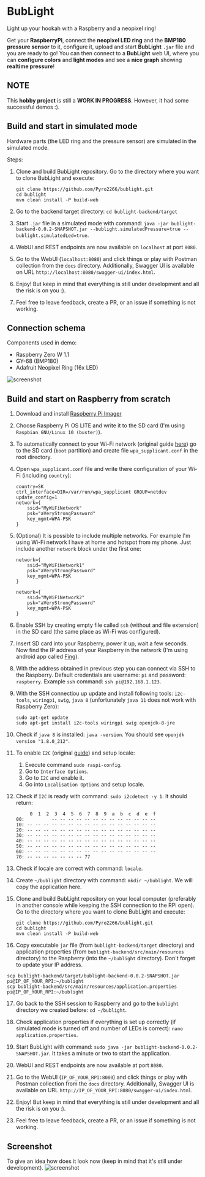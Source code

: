 # BubLight
Light up your hookah with a Raspberry and a neopixel ring!

Get your **RaspberryPi**, connect the **neopixel LED ring** and the **BMP180 pressure sensor** to it, configure it, upload and start **BubLight** `.jar` file and you are ready to go!
You can then connect to a **BubLight** web UI, where you can **configure colors** and **light modes** and see a **nice graph** showing **realtime pressure**!

## NOTE
This **hobby project** is still a **WORK IN PROGRESS**.
However, it had some successful demos :).

## Build and start in simulated mode
Hardware parts (the LED ring and the pressure sensor) are simulated in the simulated mode.

Steps:
1. Clone and build BubLight repository. Go to the directory where you want to clone BubLight and execute:
    ```
    git clone https://github.com/Pyro2266/bublight.git
    cd bublight
    mvn clean install -P build-web
    ```

2. Go to the backend target directory: `cd bublight-backend/target`

3. Start `.jar` file in a simulated mode with command: `java -jar bublight-backend-0.0.2-SNAPSHOT.jar --bublight.simulatedPressure=true --bublight.simulatedLed=true`.

4. WebUI and REST endpoints are now available on `localhost` at port `8080`.

5. Go to the WebUI (`localhost:8080`) and click things or play with Postman collection from the `docs` directory. Additionally, Swagger UI is available on URL `http://localhost:8080/swagger-ui/index.html`.

6. Enjoy! But keep in mind that everything is still under development and all the risk is on you :).

7. Feel free to leave feedback, create a PR, or an issue if something is not working.

## Connection schema
Components used in demo:
- Raspberry Zero W 1.1
- GY-68 (BMP180)
- Adafruit Neopixel Ring (16x LED)

![screenshot](./docs/schema.bmp)

## Build and start on Raspberry from scratch
1. Download and install [Raspberry Pi Imager](https://www.raspberrypi.org/software/)

2. Choose Raspberry Pi OS LITE and write it to the SD card (I'm using `Raspbian GNU/Linux 10 (buster)`).

3. To automatically connect to your Wi-Fi network (original guide [here](https://core-electronics.com.au/tutorials/raspberry-pi-zerow-headless-wifi-setup.html)) go to the SD card (`boot` partition) and create file `wpa_supplicant.conf` in the root directory.

4. Open `wpa_supplicant.conf` file and write there configuration of your Wi-Fi (including `country`):
    ```
    country=SK
    ctrl_interface=DIR=/var/run/wpa_supplicant GROUP=netdev
    update_config=1
    network={
    	ssid="MyWiFiNetwork"
    	psk="aVeryStrongPassword"
    	key_mgmt=WPA-PSK
    }
    ```

5. (Optional) It is possible to include multiple networks. For example I'm using Wi-Fi network I have at home and hotspot from my phone. Just include another `network` block under the first one:
    ```
    network={
    	ssid="MyWiFiNetwork1"
    	psk="aVeryStrongPassword"
    	key_mgmt=WPA-PSK
    }
   
    network={
    	ssid="MyWiFiNetwork2"
    	psk="aVeryStrongPassword"
    	key_mgmt=WPA-PSK
    }
    ```

6. Enable SSH by creating empty file called `ssh` (without and file extension) in the SD card (the same place as Wi-Fi was configured).

7. Insert SD card into your Raspberry, power it up, wait a few seconds. Now find the IP address of your Raspberry in the network (I'm using android app called [Fing](https://play.google.com/store/apps/details?id=com.overlook.android.fing)).

8. With the address obtained in previous step you can connect via SSH to the Raspberry. Default credentials are username: `pi` and password: `raspberry`. Example `ssh` command: `ssh pi@192.168.1.123`.

9. With the SSH connectiou up update and install following tools: `i2c-tools`, `wiringpi`, `swig`, `java 8` (unfortunately `java 11` does not work with Raspberry Zero):
    ```
    sudo apt-get update
    sudo apt-get install i2c-tools wiringpi swig openjdk-8-jre
    ```

10. Check if `java 8` is installed: `java -version`. You should see `openjdk version "1.8.0_212"`.

11. To enable `I2C` (original [guide](https://learn.adafruit.com/adafruits-raspberry-pi-lesson-4-gpio-setup/configuring-i2c)) and setup locale:
    1. Execute command `sudo raspi-config`.
    2. Go to `Interface Options`.
    3. Go to `I2C` and enable it.
    4. Go into `Localisation Options` and setup locale.

12. Check if `I2C` is ready with command: `sudo i2cdetect -y 1`. It should return:
    ```
         0  1  2  3  4  5  6  7  8  9  a  b  c  d  e  f
    00:          -- -- -- -- -- -- -- -- -- -- -- -- -- 
    10: -- -- -- -- -- -- -- -- -- -- -- -- -- -- -- -- 
    20: -- -- -- -- -- -- -- -- -- -- -- -- -- -- -- -- 
    30: -- -- -- -- -- -- -- -- -- -- -- -- -- -- -- -- 
    40: -- -- -- -- -- -- -- -- -- -- -- -- -- -- -- -- 
    50: -- -- -- -- -- -- -- -- -- -- -- -- -- -- -- -- 
    60: -- -- -- -- -- -- -- -- -- -- -- -- -- -- -- -- 
    70: -- -- -- -- -- -- -- 77
    ```

13. Check if locale are correct with command: `locale`.

14. Create `~/bublight` directory with command: `mkdir ~/bublight`. We will copy the application here.

15. Clone and build BubLight repository on your local computer (preferably in another console while keeping the SSH connection to the RPi open). Go to the directory where you want to clone BubLight and execute:
    ```
    git clone https://github.com/Pyro2266/bublight.git
    cd bublight
    mvn clean install -P build-web
    ```

16. Copy executable `jar` file (from `bublight-backend/target` directory) and application properties (from `bublight-backend/src/main/resources` directory) to the Raspberry (into the `~/bublight` directory). Don't forget to update your IP address.
   ```
   scp bublight-backend/target/bublight-backend-0.0.2-SNAPSHOT.jar pi@IP_OF_YOUR_RPI:~/bublight
   scp bublight-backend/src/main/resources/application.properties pi@IP_OF_YOUR_RPI:~/bublight
   ```

17. Go back to the SSH session to Raspberry and go to the `bublight` directory we created before: `cd ~/bublight`.

18. Check application properties if everything is set up correctly (if simulated mode is turned off and number of LEDs is correct): `nano application.properties`.

19. Start BubLight with command: `sudo java -jar bublight-backend-0.0.2-SNAPSHOT.jar`. It takes a minute or two to start the application.

20. WebUI and REST endpoints are now available at port `8080`.

21. Go to the WebUI (`IP_OF_YOUR_RPI:8080`) and click things or play with Postman collection from the `docs` directory. Additionally, Swagger UI is available on URL `http://IP_OF_YOUR_RPI:8080/swagger-ui/index.html`.

22. Enjoy! But keep in mind that everything is still under development and all the risk is on you :).

23. Feel free to leave feedback, create a PR, or an issue if something is not working.

## Screenshot
To give an idea how does it look now (keep in mind that it's still under development).
![screenshot](./docs/bublight-screenshot.png)
